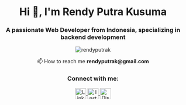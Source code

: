 <div align="center">
  <h1>Hi 👋, I'm Rendy Putra Kusuma</h1>
  <h3>A passionate Web Developer from Indonesia, specializing in backend development</h3>
  
  <p> <img src="https://komarev.com/ghpvc/?username=rendyputrak&label=Profile%20views&color=0e75b6&style=flat" alt="rendyputrak" /> </p>
  
  <p>📫 How to reach me <strong>rendyputrak@gmail.com</strong></p>
  
  <h3>Connect with me:</h3>
  <p>
    <a href="https://linkedin.com/in/rendyputrak" target="blank">
      <img align="center" src="https://img.icons8.com/color/48/000000/linkedin-circled.png" alt="LinkedIn" height="30" width="30" />
    </a>
    <a href="https://instagram.com/rendyputrak" target="blank">
      <img align="center" src="https://img.icons8.com/color/48/000000/instagram-new.png" alt="Instagram" height="30" width="30" />
    </a>
    <a href="https://discord.com/users/299487365733548033" target="blank">
      <img align="center" src="https://img.icons8.com/color/48/000000/discord.png" alt="Discord" height="30" width="30" />
    </a>
  </p>
</div>
